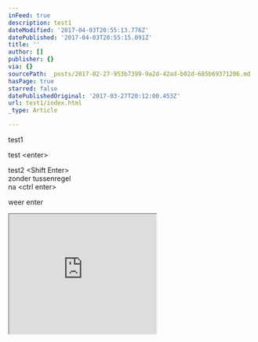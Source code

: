 ```yaml
---
inFeed: true
description: test1
dateModified: '2017-04-03T20:55:13.776Z'
datePublished: '2017-04-03T20:55:15.091Z'
title: ''
author: []
publisher: {}
via: {}
sourcePath: _posts/2017-02-27-953b7399-9a2d-42ad-b02d-685b69371206.md
hasPage: true
starred: false
datePublishedOriginal: '2017-03-27T20:12:00.453Z'
url: test1/index.html
_type: Article

---
```

test1

test <enter\>

test2 <Shift Enter\>  
zonder tussenregel  
na <ctrl enter\>

weer enter

<iframe src="https://the-grid.github.io/ed-userhtml/?g=eJyzScksU0jOSSwutlUqyi_XTcspzUxRULLjUkACNkiKigsS88zQ5GHAOT-nNDdPwVAhOT-vJDWvBNUQfaApFJmrYAQzGCqOz3wIFwDaEzOl" height="244" style=""></iframe>
